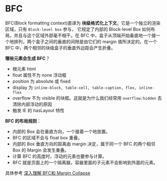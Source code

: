 # BFC

BFC(Block formatting context)直译为 **块级格式化上下文**。它是一个独立的渲染区域，只有 `Block-level box` 参与， 它规定了内部的 Block-level Box 如何布局，并且与这个区域外部毫不相干。在 BFC 中，盒子从顶端开始垂直地一个接一个地排列，两个盒子之间的垂直的间隙是由它们的 margin 值所决定的。在一个 BFC 中，两个相邻的块级盒子的垂直外边距会产生折叠。

**哪些元素会生成 BFC**？

- 根元素 html
- float 属性不为 none 浮动框
- position 为 absolute 或 fixed
- display 为 `inline-block, table-cell, table-caption, flex, inline-flex`
- overflow 不为 visible 的块框。这就是为什么我们经常用 `overflow:hidden` 去清除内部浮动的原因
- 触发 IE 的 hasLayout 特性

**BFC 的布局规则**：

- 内部的 Box 会在垂直方向，一个接着一个地放置。
- BFC 的区域不会与 float box 重叠。
- 内部的 Box 垂直方向的距离由 margin 决定，属于同一个 BFC 的两个相邻 Box 的 Margin 会发生重叠。
- 计算 BFC 的高度时，浮动的元素也要参与计算。
- BFC 就是页面上的一个隔离器，容器里面的子元素不会影响到外面的元素。

具体参考 [深入理解 BFC和 Margin Collapse](https://www.w3cplus.com/css/understanding-bfc-and-margin-collapse.html)
